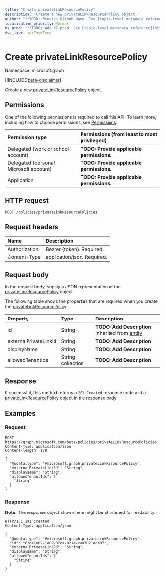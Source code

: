 ```yaml
---
title: "Create privateLinkResourcePolicy"
description: "Create a new privateLinkResourcePolicy object."
author: "**TODO: Provide Github Name. See [topic-level metadata reference](https://msgo.azurewebsites.net/add/document/guidelines/metadata.html#topic-level-metadata)**"
localization_priority: Normal
ms.prod: "**TODO: Add MS prod. See [topic-level metadata reference](https://msgo.azurewebsites.net/add/document/guidelines/metadata.html#topic-level-metadata)**"
doc_type: apiPageType
---
```


# Create privateLinkResourcePolicy
Namespace: microsoft.graph

[!INCLUDE [beta-disclaimer](../../includes/beta-disclaimer.md)]

Create a new [privateLinkResourcePolicy](../resources/privatelinkresourcepolicy.md) object.

## Permissions
One of the following permissions is required to call this API. To learn more, including how to choose permissions, see [Permissions](/graph/permissions-reference).

|Permission type|Permissions (from least to most privileged)|
|:---|:---|
|Delegated (work or school account)|**TODO: Provide applicable permissions.**|
|Delegated (personal Microsoft account)|**TODO: Provide applicable permissions.**|
|Application|**TODO: Provide applicable permissions.**|

## HTTP request

<!-- {
  "blockType": "ignored"
}
-->
``` http
POST /policies/privateLinkResourcePolicies
```

## Request headers
|Name|Description|
|:---|:---|
|Authorization|Bearer {token}. Required.|
|Content-Type|application/json. Required.|

## Request body
In the request body, supply a JSON representation of the [privateLinkResourcePolicy](../resources/privatelinkresourcepolicy.md) object.

The following table shows the properties that are required when you create the [privateLinkResourcePolicy](../resources/privatelinkresourcepolicy.md).

|Property|Type|Description|
|:---|:---|:---|
|id|String|**TODO: Add Description** Inherited from [entity](../resources/entity.md)|
|externalPrivateLinkId|String|**TODO: Add Description**|
|displayName|String|**TODO: Add Description**|
|allowedTenantIds|String collection|**TODO: Add Description**|



## Response

If successful, this method returns a `201 Created` response code and a [privateLinkResourcePolicy](../resources/privatelinkresourcepolicy.md) object in the response body.

## Examples

### Request
<!-- {
  "blockType": "request",
  "name": "create_privatelinkresourcepolicy_from_"
}
-->
``` http
POST https://graph.microsoft.com/beta/policies/privateLinkResourcePolicies
Content-Type: application/json
Content-length: 178

{
  "@odata.type": "#microsoft.graph.privateLinkResourcePolicy",
  "externalPrivateLinkId": "String",
  "displayName": "String",
  "allowedTenantIds": [
    "String"
  ]
}
```


### Response
**Note:** The response object shown here might be shortened for readability.
<!-- {
  "blockType": "response",
  "truncated": true,
  "@odata.type": "microsoft.graph.privateLinkResourcePolicy"
}
-->
``` http
HTTP/1.1 201 Created
Content-Type: application/json

{
  "@odata.type": "#microsoft.graph.privateLinkResourcePolicy",
  "id": "07ca1e02-1e02-07ca-021e-ca07021eca07",
  "externalPrivateLinkId": "String",
  "displayName": "String",
  "allowedTenantIds": [
    "String"
  ]
}
```


